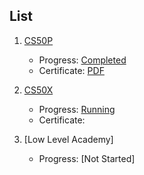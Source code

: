 ## List

1. [CS50P](content.md)
	- Progress: [Completed](https://cs50.me/cs50p)
	- Certificate: [PDF](courses/CS50P/certificates/CS50P.pdf)

3. [CS50X](courses/CS50X/content)
	- Progress: [Running](https://cs50.me/cs50x)
	- Certificate: 

3. [Low Level Academy]
	- Progress: [Not Started]